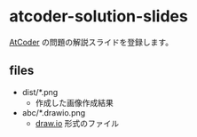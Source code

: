 # atcoder-solution-slides

[AtCoder](https://atcoder.jp/]) の問題の解説スライドを登録します。

## files

* dist/*.png
  * 作成した画像作成結果
* abc/*.drawio.png
  * [draw\.io](https://app.diagrams.net/) 形式のファイル
